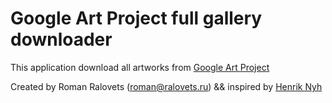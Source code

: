 # Google Art Project full gallery downloader

This application download all artworks from
[Google Art Project](http://www.googleartproject.com/)


Created by Roman Ralovets (roman@ralovets.ru) && inspired by [Henrik Nyh](https://gist.github.com/953039)
